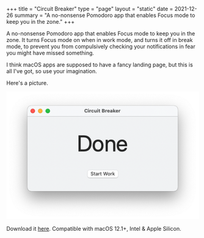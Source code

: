 +++
title = "Circuit Breaker"
type = "page"
layout = "static"
date = 2021-12-26
summary = "A no-nonsense Pomodoro app that enables Focus mode to keep you in the zone."
+++

A no-nonsense Pomodoro app that enables Focus mode to keep you in the zone. It turns Focus mode on when in work mode, and turns it off in break mode, to prevent you from compulsively checking your notifications in fear you might have missed something.

I think macOS apps are supposed to have a fancy landing page, but this is all I've got, so use your imagination.

Here's a picture.

![24:59](screenshot.png)

Download it [here](<Circuit Breaker 1.0.dmg>). Compatible with macOS 12.1+, Intel & Apple Silicon.
